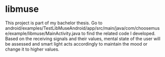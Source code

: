 # libmuse

This project is part of my bachelor thesis.
Go to android/examples/TestLibMuseAndroid/app/src/main/java/com/choosemuse/example/libmuse/MainActivity.java to find the related code
I developed. Based on the receiving signals and their values, mental state of the user will be assessed and smart light acts accordingly to maintain the mood or change it to higher values. 
